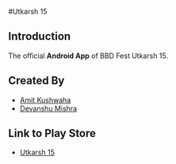 #Utkarsh 15 

## Introduction

The official **Android App** of BBD Fest Utkarsh 15.

## Created By

- [Amit Kushwaha](https://www.facebook.com/kushwahamit2012?fref=ts)
- [Devanshu Mishra](https://www.facebook.com/Devanshu9999?fref=ts)

## Link to Play Store

- [Utkarsh 15](https://play.google.com/store/apps/details?id=com.dm.utkarsh)


